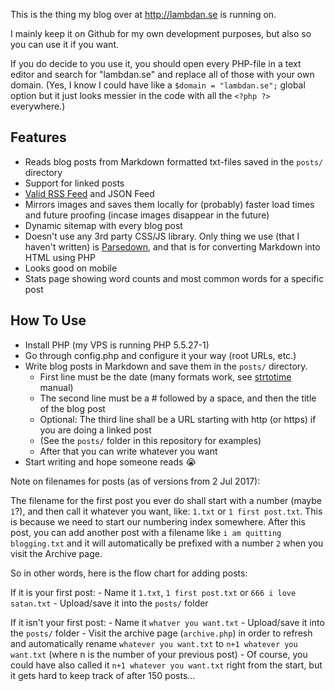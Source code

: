 This is the thing my blog over at http://lambdan.se is running on.

I mainly keep it on Github for my own development purposes, but also so you can use it if you want.

If you do decide to you use it, you should open every PHP-file in a text editor and search for "lambdan.se" and replace all of those with your own domain. 
(Yes, I know I could have like a `$domain = "lambdan.se";` global option but it just looks messier in the code with all the `<?php ?>` everywhere.)

## Features

- Reads blog posts from Markdown formatted txt-files saved in the `posts/` directory 
- Support for linked posts
- [Valid RSS Feed][rss] and JSON Feed
- Mirrors images and saves them locally for (probably) faster load times and future proofing (incase images disappear in the future)
- Dynamic sitemap with every blog post
- Doesn't use any 3rd party CSS/JS library. Only thing we use (that I haven't written) is [Parsedown][pd], and that is for converting Markdown into HTML using PHP
- Looks good on mobile
- Stats page showing word counts and most common words for a specific post

## How To Use

- Install PHP (my VPS is running PHP 5.5.27-1)
- Go through config.php and configure it your way (root URLs, etc.)
- Write blog posts in Markdown and save them in the `posts/` directory. 
	- First line must be the date (many formats work, see [strtotime][strtotime] manual)
	- The second line must be a # followed by a space, and then the title of the blog post
	- Optional: The third line shall be a URL starting with http (or https) if you are doing a linked post
	- (See the `posts/` folder in this repository for examples)
	- After that you can write whatever you want
- Start writing and hope someone reads 😭

Note on filenames for posts (as of versions from 2 Jul 2017):

The filename for the first post you ever do shall start with a number (maybe `1`?), and then call it whatever you want, like: `1.txt` or `1 first post.txt`. This is because we need to start our numbering index somewhere. After this post, you can add another post with a filename like `i am quitting blogging.txt` and it will automatically be prefixed with a number `2` when you visit the Archive page. 

So in other words, here is the flow chart for adding posts:

If it is your first post:
	- Name it `1.txt`, `1 first post.txt` or `666 i love satan.txt`
	- Upload/save it into the `posts/` folder

If it isn't your first post:
	- Name it `whatver you want.txt`
	- Upload/save it into the `posts/` folder
	- Visit the archive page (`archive.php`) in order to refresh and automatically rename `whatever you want.txt` to `n+1 whatever you want.txt` (where n is the number of your previous post)
	- Of course, you could have also called it `n+1 whatever you want.txt` right from the start, but it gets hard to keep track of after 150 posts...

[pd]: http://parsedown.org
[strtotime]: http://php.net/manual/en/function.strtotime.php
[rss]: https://validator.w3.org/feed/check.cgi?url=lambdan.se%2Frss
